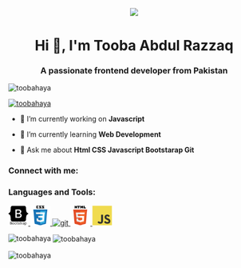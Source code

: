 <p align="center" width="100%">
    <img width="50%" src="https://cdn.dribbble.com/users/3853792/screenshots/13895749/media/46ffa94913ca5ace0d8b43eb3ffe85c7.png?compress=1&resize=400x300&vertical=top">
</p>
<h1 align="center">Hi 👋, I'm Tooba Abdul Razzaq</h1>
<h3 align="center">A passionate frontend developer from Pakistan</h3>

<p align="left"> <img src="https://komarev.com/ghpvc/?username=toobahaya&label=Profile%20views&color=0e75b6&style=flat" alt="toobahaya" /> </p>

<p align="left"> <a href="https://github.com/ryo-ma/github-profile-trophy"><img src="https://github-profile-trophy.vercel.app/?username=toobahaya" alt="toobahaya" /></a> </p>

- 🔭 I’m currently working on **Javascript**

- 🌱 I’m currently learning **Web Development**

- 💬 Ask me about **Html CSS Javascript Bootstarap Git**

<h3 align="left">Connect with me:</h3>
<p align="left">
</p>

<h3 align="left">Languages and Tools:</h3>
<p align="left"> <a href="https://getbootstrap.com" target="_blank" rel="noreferrer"> <img src="https://raw.githubusercontent.com/devicons/devicon/master/icons/bootstrap/bootstrap-plain-wordmark.svg" alt="bootstrap" width="40" height="40"/> </a> <a href="https://www.w3schools.com/css/" target="_blank" rel="noreferrer"> <img src="https://raw.githubusercontent.com/devicons/devicon/master/icons/css3/css3-original-wordmark.svg" alt="css3" width="40" height="40"/> </a> <a href="https://git-scm.com/" target="_blank" rel="noreferrer"> <img src="https://www.vectorlogo.zone/logos/git-scm/git-scm-icon.svg" alt="git" width="40" height="40"/> </a> <a href="https://www.w3.org/html/" target="_blank" rel="noreferrer"> <img src="https://raw.githubusercontent.com/devicons/devicon/master/icons/html5/html5-original-wordmark.svg" alt="html5" width="40" height="40"/> </a> <a href="https://developer.mozilla.org/en-US/docs/Web/JavaScript" target="_blank" rel="noreferrer"> <img src="https://raw.githubusercontent.com/devicons/devicon/master/icons/javascript/javascript-original.svg" alt="javascript" width="40" height="40"/> </a> </p>

<p><img align="left" src="https://github-readme-stats.vercel.app/api/top-langs?username=toobahaya&show_icons=true&locale=en&layout=compact" alt="toobahaya" /></p>

<p>&nbsp;<img align="center" src="https://github-readme-stats.vercel.app/api?username=toobahaya&show_icons=true&locale=en" alt="toobahaya" /></p>

<p><img align="center" src="https://github-readme-streak-stats.herokuapp.com/?user=toobahaya&" alt="toobahaya" /></p>
